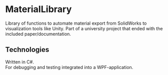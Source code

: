 # MaterialLibrary
Library of functions to automate material export from SolidWorks to visualization tools like Unity. Part of a university project that ended with the included paper/documentation.

## Technologies

Written in C#.\
For debugging and testing integrated into a WPF-application.
